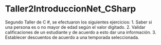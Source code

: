 # Taller2IntroduccionNet_CSharp
Segundo Taller de C #, se efectuaron los siguientes ejercicios: 1. Saber si una persona es o no mayor de edad según el valor digitado. 2. Validar calificaciones de un estudiante y de acuerdo a esto dar una información. 3. Establecer descuentos de acuerdo a una temporada seleccionada.

